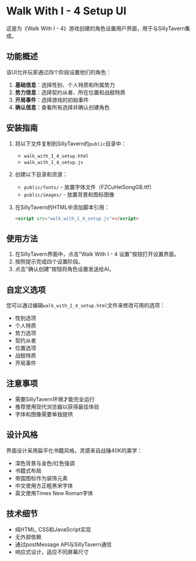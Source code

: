 # Walk With I - 4 Setup UI

这是为《Walk With I - 4》游戏创建的角色设置用户界面，用于与SillyTavern集成。

## 功能概述

该UI允许玩家通过四个阶段设置他们的角色：

1. **基础信息**：选择性别、个人特质和所属势力
2. **势力信息**：选择契约从者、所在位置和战舰特质
3. **开局事件**：选择游戏的初始事件
4. **确认信息**：查看所有选择并确认创建角色

## 安装指南

1. 将以下文件复制到SillyTavern的`public`目录中：
   - `walk_with_I_4_setup.html`
   - `walk_with_I_4_setup.js`

2. 创建以下目录和资源：
   - `public/fonts/` - 放置字体文件（FZCuHeiSongGB.ttf）
   - `public/images/` - 放置背景和图标图像

3. 在SillyTavern的HTML中添加脚本引用：
   ```html
   <script src="walk_with_I_4_setup.js"></script>
   ```

## 使用方法

1. 在SillyTavern界面中，点击"Walk With I - 4 设置"按钮打开设置界面。
2. 按照提示完成四个设置阶段。
3. 点击"确认创建"按钮将角色设置发送给AI。

## 自定义选项

您可以通过编辑`walk_with_I_4_setup.html`文件来修改可用的选项：

- 性别选项
- 个人特质
- 势力选项
- 契约从者
- 位置选项
- 战舰特质
- 开局事件

## 注意事项

- 需要SillyTavern环境才能完全运行
- 推荐使用现代浏览器以获得最佳体验
- 字体和图像需要单独提供

## 设计风格

界面设计采用扁平化书籍风格，灵感来自战锤40K的美学：

- 深色背景与金色/红色强调
- 书籍式布局
- 帝国图标作为装饰元素
- 中文使用方正粗黑宋字体
- 英文使用Times New Roman字体

## 技术细节

- 纯HTML, CSS和JavaScript实现
- 无外部依赖
- 通过postMessage API与SillyTavern通信
- 响应式设计，适应不同屏幕尺寸 